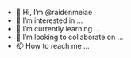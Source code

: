 - 👋 Hi, I’m @raidenmeiae
- 👀 I’m interested in ...
- 🌱 I’m currently learning ...
- 💞️ I’m looking to collaborate on ...
- 📫 How to reach me ...

<!---
raidenmeiae/raidenmeiae is a ✨ special ✨ repository because its `README.md` (this file) appears on your GitHub profile.
You can click the Preview link to take a look at your changes.
--->
